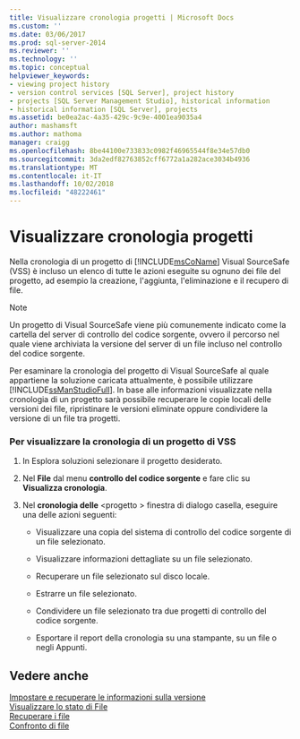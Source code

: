 ```yaml
---
title: Visualizzare cronologia progetti | Microsoft Docs
ms.custom: ''
ms.date: 03/06/2017
ms.prod: sql-server-2014
ms.reviewer: ''
ms.technology: ''
ms.topic: conceptual
helpviewer_keywords:
- viewing project history
- version control services [SQL Server], project history
- projects [SQL Server Management Studio], historical information
- historical information [SQL Server], projects
ms.assetid: be0ea2ac-4a35-429c-9c9e-4001ea9035a4
author: mashamsft
ms.author: mathoma
manager: craigg
ms.openlocfilehash: 8be44100e733833c0982f46965544f8e34e57db0
ms.sourcegitcommit: 3da2edf82763852cff6772a1a282ace3034b4936
ms.translationtype: MT
ms.contentlocale: it-IT
ms.lasthandoff: 10/02/2018
ms.locfileid: "48222461"
---
```

# <a name="view-project-history"></a>Visualizzare cronologia progetti
  Nella cronologia di un progetto di [!INCLUDE[msCoName](../includes/msconame-md.md)] Visual SourceSafe (VSS) è incluso un elenco di tutte le azioni eseguite su ognuno dei file del progetto, ad esempio la creazione, l'aggiunta, l'eliminazione e il recupero di file.  
  
> [!NOTE]  
>  Un progetto di Visual SourceSafe viene più comunemente indicato come la cartella del server di controllo del codice sorgente, ovvero il percorso nel quale viene archiviata la versione del server di un file incluso nel controllo del codice sorgente.  
  
 Per esaminare la cronologia del progetto di Visual SourceSafe al quale appartiene la soluzione caricata attualmente, è possibile utilizzare [!INCLUDE[ssManStudioFull](../includes/ssmanstudiofull-md.md)]. In base alle informazioni visualizzate nella cronologia di un progetto sarà possibile recuperare le copie locali delle versioni dei file, ripristinare le versioni eliminate oppure condividere la versione di un file tra progetti.  
  
### <a name="to-view-the-history-of-a-vss-project"></a>Per visualizzare la cronologia di un progetto di VSS  
  
1.  In Esplora soluzioni selezionare il progetto desiderato.  
  
2.  Nel **File** dal menu **controllo del codice sorgente** e fare clic su **Visualizza cronologia**.  
  
3.  Nel **cronologia delle** \<progetto > finestra di dialogo casella, eseguire una delle azioni seguenti:  
  
    -   Visualizzare una copia del sistema di controllo del codice sorgente di un file selezionato.  
  
    -   Visualizzare informazioni dettagliate su un file selezionato.  
  
    -   Recuperare un file selezionato sul disco locale.  
  
    -   Estrarre un file selezionato.  
  
    -   Condividere un file selezionato tra due progetti di controllo del codice sorgente.  
  
    -   Esportare il report della cronologia su una stampante, su un file o negli Appunti.  
  
## <a name="see-also"></a>Vedere anche  
 [Impostare e recuperare le informazioni sulla versione](../../2014/database-engine/set-and-retrieve-version-information.md)   
 [Visualizzare lo stato di File](../../2014/database-engine/view-file-status.md)   
 [Recuperare i file](../../2014/database-engine/retrieve-files.md)   
 [Confronto di file](../../2014/database-engine/compare-files.md)  
  
  
